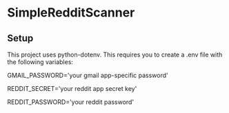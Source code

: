 # SimpleRedditScanner

## Setup
This project uses python-dotenv. This requires you to create a .env file with the following variables:

GMAIL_PASSWORD='your gmail app-specific password'

REDDIT_SECRET='your reddit app secret key'

REDDIT_PASSWORD='your reddit password'
